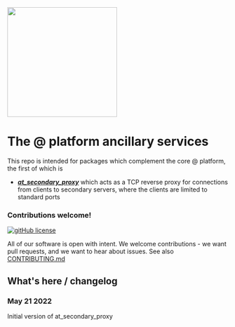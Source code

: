 <img width=250px src="https://atsign.dev/assets/img/@platform_logo_grey.svg?sanitize=true">

# The @ platform ancillary services

This repo is intended for packages which complement the core @ platform, the first of which is
* **_[at_secondary_proxy](at_secondary_proxy/README.md)_** which acts as a TCP reverse proxy for connections from clients to
secondary servers, where the clients are limited to standard ports

### Contributions welcome!

[![gitHub license](https://img.shields.io/badge/license-BSD3-blue.svg)](./LICENSE)

All of our software is open with intent. We welcome contributions - we want pull requests, and we want
to hear about issues. See also [CONTRIBUTING.md](CONTRIBUTING.md)

## What's here / changelog
### May 21 2022
Initial version of at_secondary_proxy
